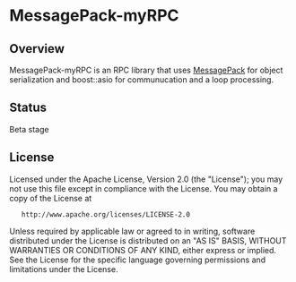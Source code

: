 MessagePack-myRPC
=================

## Overview

MessagePack-myRPC is an RPC library that uses [MessagePack](http://msgpack.org/) for object serialization and 
boost::asio for communucation and a loop processing.

## Status
Beta stage


## License

   Licensed under the Apache License, Version 2.0 (the "License");
   you may not use this file except in compliance with the License.
   You may obtain a copy of the License at

       http://www.apache.org/licenses/LICENSE-2.0

   Unless required by applicable law or agreed to in writing, software
   distributed under the License is distributed on an "AS IS" BASIS,
   WITHOUT WARRANTIES OR CONDITIONS OF ANY KIND, either express or implied.
   See the License for the specific language governing permissions and
   limitations under the License.
